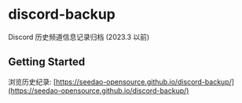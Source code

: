 # discord-backup

Discord 历史频道信息记录归档 (2023.3 以前)

## Getting Started

浏览历史纪录: [https://seedao-opensource.github.io/discord-backup/](https://seedao-opensource.github.io/discord-backup/)
